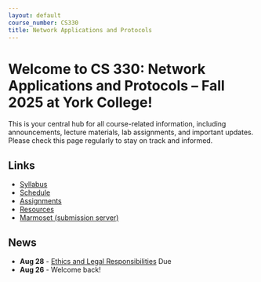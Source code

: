 ```yaml
---
layout: default
course_number: CS330
title: Network Applications and Protocols
---
```


# Welcome to CS 330: Network Applications and Protocols – Fall 2025 at York College!

This is your central hub for all course-related information, including announcements, lecture materials, lab assignments, and important updates. Please check this page regularly to stay on track and informed.

## Links

* [Syllabus](syllabus.html)
* [Schedule](schedule/index.html)
* [Assignments](assignments/index.html)
* [Resources](resources/index.html) 
* [Marmoset (submission server)](https://cs.ycp.edu/marmoset)

## News
* **Aug 28** - [Ethics and Legal Responsibilities](assignments/ethics.html) Due
* **Aug 26** - Welcome back!
